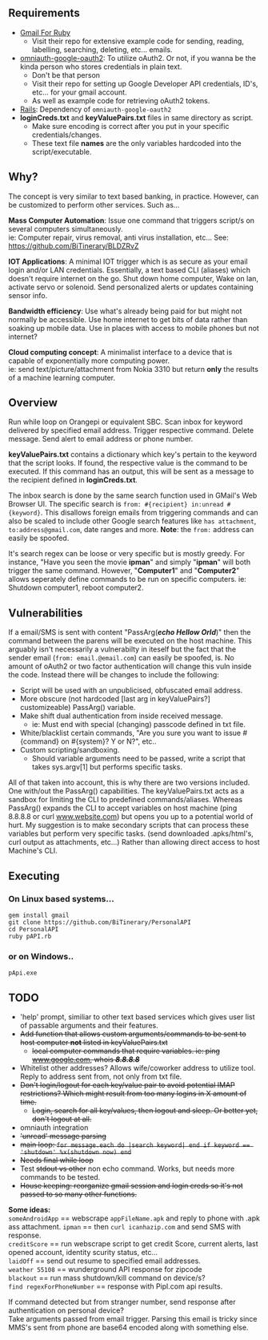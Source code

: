 ## Requirements
* [Gmail For Ruby](https://github.com/gmailgem/gmail)  
	* Visit their repo for extensive example code for sending, reading, labelling, searching, deleting, etc... emails.
* [omniauth-google-oauth2](https://github.com/zquestz/omniauth-google-oauth2): To utilize oAuth2. Or not, if you wanna be the kinda person who stores credentials in plain text.  
	* Don't be that person
	* Visit their repo for setting up Google Developer API credentials, ID's, etc... for your gmail account.  
	* As well as example code for retrieving oAuth2 tokens.  
* [Rails](http://railsinstaller.org/en): Dependency of `omniauth-google-oauth2`  
* **loginCreds.txt** and **keyValuePairs.txt** files in same directory as script.
    * Make sure encoding is correct after you put in your specific credentials/changes.
    * These text file **names** are the only variables hardcoded into the script/executable.

## Why?
The concept is very similar to text based banking, in practice. However, can be customized to perform other services. Such as...

**Mass Computer Automation**: Issue one command that triggers script/s on several computers simultaneously.  
ie: Computer repair, virus removal, anti virus installation, etc...  See: https://github.com/BiTinerary/BLDZRvZ

**IOT Applications**: A minimal IOT trigger which is as secure as your email login and/or LAN credentials. Essentially, a text based CLI (aliases) which doesn't require internet on the go. Shut down home computer, Wake on lan, activate servo or solenoid. Send personalized alerts or updates containing sensor info.  

**Bandwidth efficiency**: Use what's already being paid for but might not normally be accessible. Use home internet to get bits of data rather than soaking up mobile data. Use in places with access to mobile phones but not internet?  

**Cloud computing concept**: A minimalist interface to a device that is capable of exponentially more computing power.  
ie: send text/picture/attachment from Nokia 3310 but return **only** the results of a machine learning computer.  
  
## Overview
Run while loop on Orangepi or equivalent SBC. Scan inbox for keyword delivered by specified email address. Trigger respective command. Delete message. Send alert to email address or phone number.  

**keyValuePairs.txt** contains a dictionary which key's pertain to the keyword that the script looks. If found, the respective value is the command to be executed. If this command has an output, this will be sent as a message to the recipient defined in **loginCreds.txt**.  

The inbox search is done by the same search function used in GMail's Web Browser UI. The specific search is `from: #{recipient} in:unread #{keyword}`. This disallows foreign emails from triggering commands and can also be scaled to include other Google search features like `has attachment`, `to:address@gmail.com`, date ranges and more. **Note**: the `from:` address can easily be spoofed.  

It's search regex can be loose or very specific but is mostly greedy. For instance, "Have you seen the movie **ipman**" and simply "**ipman**" will both trigger the same command. However, "**Computer1**" and "**Computer2**" allows seperately define commands to be run on specific computers. ie: Shutdown computer1, reboot computer2.
  
## Vulnerabilities
If a email/SMS is sent with content "PassArg(***echo Hellow Orld***)" then the command between the parens will be executed on the host machine. This arguably isn't necessarily a vulnerabilty in iteself but the fact that the sender email (`from: email.@email.com`) can easily be spoofed, is. No amount of oAuth2 or two factor authentication will change this vuln inside the code. Instead there will be changes to include the following:  
  
* Script will be used with an unpublicised, obfuscated email address.
* More obscure (not hardcoded [last arg in keyValuePairs?] customizeable) PassArg() variable.
* Make shift dual authentication from inside received message.
  * ie: Must end with special (changing) passcode defined in txt file.
* White/blacklist certain commands, "Are you sure you want to issue #{command} on #{system}? Y or N?", etc..  
* Custom scripting/sandboxing.
  * Should variable arguments need to be passed, write a script that takes sys.argv[1] but performs specific tasks.
  
All of that taken into account, this is why there are two versions included. One with/out the PassArg() capabilities. The keyValuePairs.txt acts as a sandbox for limiting the CLI to predefined commands/aliases. Whereas PassArg() expands the CLI to accept variables on host machine (ping 8.8.8.8 or curl www.website.com) but opens you up to a potential world of hurt. My suggestion is to make secondary scripts that can process these variables but perform very specific tasks. (send downloaded .apks/html's, curl output as attachments, etc...) Rather than allowing direct access to host Machine's CLI.

## Executing

### On Linux based systems...  
    gem install gmail  
    git clone https://github.com/BiTinerary/PersonalAPI  
    cd PersonalAPI  
    ruby pAPI.rb  

### or on Windows..
`pApi.exe`  

## TODO
* 'help' prompt, similiar to other text based services which gives user list of passable arguments and their features.
* <strike>Add function that allows custom arguments/commands to be sent to host computer **not** listed in keyValuePairs.txt
  * local computer commands that require variables. ie: ping www.google.com, whois ***8.8.8.8***</strike>
* Whitelist other addresses? Allows wife/coworker address to utilize tool. Reply to address sent from, not only from txt file.
* <strike>Don't login/logout for each key/value pair to avoid potential IMAP restrictions? Which might result from too many logins in X amount of time.
  * Login, search for all key/values, then logout and sleep. Or better yet, don't logout at all.</strike>
* omniauth integration
* <strike>'unread' message parsing</strike>
* <strike>main loop: `for message.each do |search keyword| end if keyword == 'shutdown' %x(shutdown now) end`</strike>
* <strike>Needs final while loop</strike>
* Test <strike>stdout vs other</strike> non echo command. Works, but needs more commands to be tested.
* <strike> House keeping: reorganize gmail session and login creds so it's not passed to so many other functions.</strike>

**Some ideas:**  
`someAndroidApp` == webscrape `appFileName.apk` and reply to phone with .apk ass attachment.
`ipman` == then `curl icanhazip.com` and send SMS with response.  
`creditScore` == run webscrape script to get credit Score, current alerts, last opened account, identity scurity status, etc...  
`laidOff` == send out resume to specified email addresses.  
`weather 55108` == wunderground API response for zipcode  
`blackout` == run mass shutdown/kill command on device/s?  
`find regexForPhoneNumber` == response with Pipl.com api results.  

If command detected but from stranger number, send response after authentication on personal device?  
Take arguments passed from email trigger. Parsing this email is tricky since MMS's sent from phone are base64 encoded along with something else.


